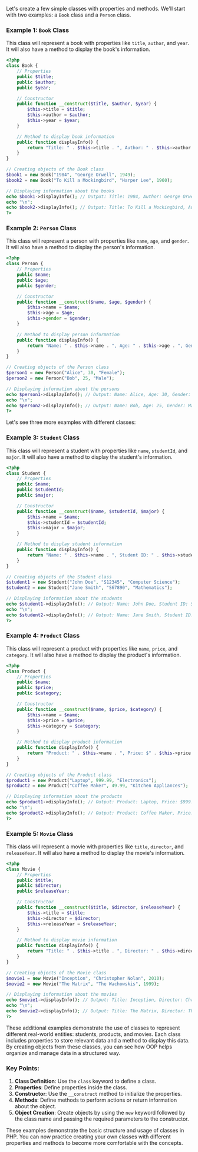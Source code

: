 Let's create a few simple classes with properties and methods. We'll start with two examples: a `Book` class and a `Person` class.

### Example 1: `Book` Class

This class will represent a book with properties like `title`, `author`, and `year`. It will also have a method to display the book's information.

```php
<?php
class Book {
    // Properties
    public $title;
    public $author;
    public $year;

    // Constructor
    public function __construct($title, $author, $year) {
        $this->title = $title;
        $this->author = $author;
        $this->year = $year;
    }

    // Method to display book information
    public function displayInfo() {
        return "Title: " . $this->title . ", Author: " . $this->author . ", Year: " . $this->year;
    }
}

// Creating objects of the Book class
$book1 = new Book("1984", "George Orwell", 1949);
$book2 = new Book("To Kill a Mockingbird", "Harper Lee", 1960);

// Displaying information about the books
echo $book1->displayInfo(); // Output: Title: 1984, Author: George Orwell, Year: 1949
echo "\n";
echo $book2->displayInfo(); // Output: Title: To Kill a Mockingbird, Author: Harper Lee, Year: 1960
?>
```

### Example 2: `Person` Class

This class will represent a person with properties like `name`, `age`, and `gender`. It will also have a method to display the person's information.

```php
<?php
class Person {
    // Properties
    public $name;
    public $age;
    public $gender;

    // Constructor
    public function __construct($name, $age, $gender) {
        $this->name = $name;
        $this->age = $age;
        $this->gender = $gender;
    }

    // Method to display person information
    public function displayInfo() {
        return "Name: " . $this->name . ", Age: " . $this->age . ", Gender: " . $this->gender;
    }
}

// Creating objects of the Person class
$person1 = new Person("Alice", 30, "Female");
$person2 = new Person("Bob", 25, "Male");

// Displaying information about the persons
echo $person1->displayInfo(); // Output: Name: Alice, Age: 30, Gender: Female
echo "\n";
echo $person2->displayInfo(); // Output: Name: Bob, Age: 25, Gender: Male
?>
```

Let's see three more examples with different classes:

### Example 3: `Student` Class

This class will represent a student with properties like `name`, `studentId`, and `major`. It will also have a method to display the student's information.

```php
<?php
class Student {
    // Properties
    public $name;
    public $studentId;
    public $major;

    // Constructor
    public function __construct($name, $studentId, $major) {
        $this->name = $name;
        $this->studentId = $studentId;
        $this->major = $major;
    }

    // Method to display student information
    public function displayInfo() {
        return "Name: " . $this->name . ", Student ID: " . $this->studentId . ", Major: " . $this->major;
    }
}

// Creating objects of the Student class
$student1 = new Student("John Doe", "S12345", "Computer Science");
$student2 = new Student("Jane Smith", "S67890", "Mathematics");

// Displaying information about the students
echo $student1->displayInfo(); // Output: Name: John Doe, Student ID: S12345, Major: Computer Science
echo "\n";
echo $student2->displayInfo(); // Output: Name: Jane Smith, Student ID: S67890, Major: Mathematics
?>
```

### Example 4: `Product` Class

This class will represent a product with properties like `name`, `price`, and `category`. It will also have a method to display the product's information.

```php
<?php
class Product {
    // Properties
    public $name;
    public $price;
    public $category;

    // Constructor
    public function __construct($name, $price, $category) {
        $this->name = $name;
        $this->price = $price;
        $this->category = $category;
    }

    // Method to display product information
    public function displayInfo() {
        return "Product: " . $this->name . ", Price: $" . $this->price . ", Category: " . $this->category;
    }
}

// Creating objects of the Product class
$product1 = new Product("Laptop", 999.99, "Electronics");
$product2 = new Product("Coffee Maker", 49.99, "Kitchen Appliances");

// Displaying information about the products
echo $product1->displayInfo(); // Output: Product: Laptop, Price: $999.99, Category: Electronics
echo "\n";
echo $product2->displayInfo(); // Output: Product: Coffee Maker, Price: $49.99, Category: Kitchen Appliances
?>
```

### Example 5: `Movie` Class

This class will represent a movie with properties like `title`, `director`, and `releaseYear`. It will also have a method to display the movie's information.

```php
<?php
class Movie {
    // Properties
    public $title;
    public $director;
    public $releaseYear;

    // Constructor
    public function __construct($title, $director, $releaseYear) {
        $this->title = $title;
        $this->director = $director;
        $this->releaseYear = $releaseYear;
    }

    // Method to display movie information
    public function displayInfo() {
        return "Title: " . $this->title . ", Director: " . $this->director . ", Release Year: " . $this->releaseYear;
    }
}

// Creating objects of the Movie class
$movie1 = new Movie("Inception", "Christopher Nolan", 2010);
$movie2 = new Movie("The Matrix", "The Wachowskis", 1999);

// Displaying information about the movies
echo $movie1->displayInfo(); // Output: Title: Inception, Director: Christopher Nolan, Release Year: 2010
echo "\n";
echo $movie2->displayInfo(); // Output: Title: The Matrix, Director: The Wachowskis, Release Year: 1999
?>
```

These additional examples demonstrate the use of classes to represent different real-world entities: students, products, and movies. Each class includes properties to store relevant data and a method to display this data. By creating objects from these classes, you can see how OOP helps organize and manage data in a structured way. 

### Key Points:

1. **Class Definition**: Use the `class` keyword to define a class.
2. **Properties**: Define properties inside the class.
3. **Constructor**: Use the `__construct` method to initialize the properties.
4. **Methods**: Define methods to perform actions or return information about the object.
5. **Object Creation**: Create objects by using the `new` keyword followed by the class name and passing the required parameters to the constructor.

These examples demonstrate the basic structure and usage of classes in PHP. You can now practice creating your own classes with different properties and methods to become more comfortable with the concepts. 